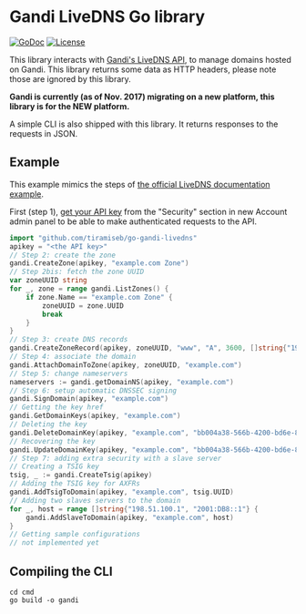 Gandi LiveDNS Go library
========================

[![GoDoc](https://godoc.org/github.com/tiramiseb/go-gandi-livedns?status.svg)](https://godoc.org/github.com/tiramiseb/go-gandi-livedns)
[![License](https://img.shields.io/badge/license-MIT-blue.svg)](https://raw.githubusercontent.com/tiramiseb/go-gandi-livedns/master/LICENSE)

This library interacts with [Gandi's LiveDNS API](http://doc.livedns.gandi.net/), to manage domains hosted on Gandi. This library returns some data as HTTP headers, please note those are ignored by this library.

**Gandi is currently (as of Nov. 2017) migrating on a new platform, this library is for the NEW platform.**

A simple CLI is also shipped with this library. It returns responses to the requests in JSON.

Example
-------

This example mimics the steps of [the official LiveDNS documentation example](http://doc.livedns.gandi.net/#quick-example).

First (step 1), [get your API key](https://account.gandi.net/) from the "Security" section in new Account admin panel to be able to make authenticated requests to the API.

```go
import "github.com/tiramiseb/go-gandi-livedns"
apikey = "<the API key>"
// Step 2: create the zone
gandi.CreateZone(apikey, "example.com Zone")
// Step 2bis: fetch the zone UUID
var zoneUUID string
for _, zone = range gandi.ListZones() {
    if zone.Name == "example.com Zone" {
        zoneUUID = zone.UUID
        break
    }
}
// Step 3: create DNS records
gandi.CreateZoneRecord(apikey, zoneUUID, "www", "A", 3600, []string{"192.168.0.1"})
// Step 4: associate the domain
gandi.AttachDomainToZone(apikey, zoneUUID, "example.com")
// Step 5: change nameservers
nameservers := gandi.getDomainNS(apikey, "example.com")
// Step 6: setup automatic DNSSEC signing
gandi.SignDomain(apikey, "example.com")
// Getting the key href
gandi.GetDomainKeys(apikey, "example.com")
// Deleting the key
gandi.DeleteDomainKey(apikey, "example.com", "bb004a38-566b-4200-bd6e-830b48ea50cf")
// Recovering the key
gandi.UpdateDomainKey(apikey, "example.com", "bb004a38-566b-4200-bd6e-830b48ea50cf", false)
// Step 7: adding extra security with a slave server
// Creating a TSIG key
tsig, _ := gandi.CreateTsig(apikey)
// Adding the TSIG key for AXFRs
gandi.AddTsigToDomain(apikey, "example.com", tsig.UUID)
// Adding two slaves servers to the domain
for _, host = range []string{"198.51.100.1", "2001:DB8::1"} {
    gandi.AddSlaveToDomain(apikey, "example.com", host)
}
// Getting sample configurations
// not implemented yet
```

Compiling the CLI
-----------------

```
cd cmd
go build -o gandi
```
